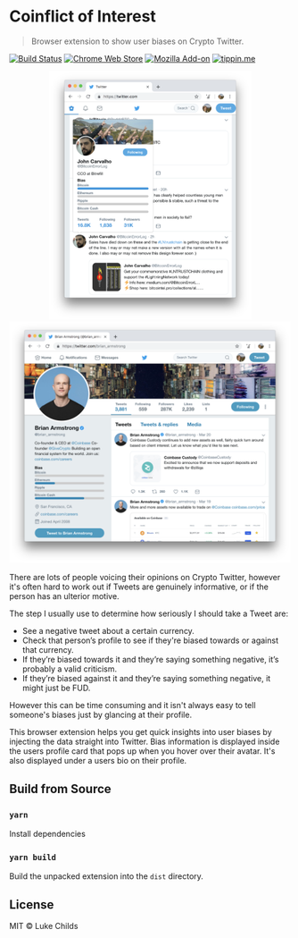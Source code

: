 # Coinflict of Interest

> Browser extension to show user biases on Crypto Twitter.

[![Build Status](https://travis-ci.com/lukechilds/coinflict-of-interest.svg?branch=master)](https://travis-ci.com/lukechilds/coinflict-of-interest)
[![Chrome Web Store](https://badgen.net/chrome-web-store/v/dcfdkmkdffaojlgdhpnhejhpfeobddog )](https://chrome.google.com/webstore/detail/dcfdkmkdffaojlgdhpnhejhpfeobddog/)
[![Mozilla Add-on](https://badgen.net/amo/v/coinflict-of-interest)](https://addons.mozilla.org/en-US/firefox/addon/coinflict-of-interest)
[![tippin.me](https://badgen.net/badge/%E2%9A%A1%EF%B8%8Ftippin.me/@lukechilds/F0918E)](https://tippin.me/@lukechilds)

<div align="center"><a href="media/profile-card.png?raw=true"><img width="363" src="media/profile-card.png" /></a><a href="media/profile.png?raw=true"><img width="519" src="media/profile.png" /></a></div>

There are lots of people voicing their opinions on Crypto Twitter, however it's often hard to work out if Tweets are genuinely informative, or if the person has an ulterior motive.

The step I usually use to determine how seriously I should take a Tweet are:

- See a negative tweet about a certain currency.
- Check that person’s profile to see if they're biased towards or against that currency.
- If they’re biased towards it and they’re saying something negative, it’s probably a valid criticism.
- If they’re biased against it and they’re saying something negative, it might just be FUD.

However this can be time consuming and it isn't always easy to tell someone's biases just by glancing at their profile.

This browser extension helps you get quick insights into user biases by injecting the data straight into Twitter. Bias information is displayed inside the users profile card that pops up when you hover over their avatar. It's also displayed under a users bio on their profile.

## Build from Source

### `yarn`

Install dependencies

### `yarn build`

Build the unpacked extension into the `dist` directory.

## License

MIT © Luke Childs
